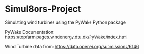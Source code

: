 # Simul8ors-Project
Simulating wind turbines using the PyWake Python package

PyWake Documentation: 
https://topfarm.pages.windenergy.dtu.dk/PyWake/index.html

Wind Turbine data from:
https://data.openei.org/submissions/6146